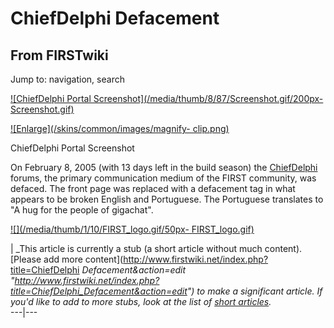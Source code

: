 # ChiefDelphi Defacement

## From FIRSTwiki

Jump to: navigation, search

[![ChiefDelphi Portal Screenshot](/media/thumb/8/87/Screenshot.gif/200px-
Screenshot.gif)](Image:Screenshot.gif "ChiefDelphi Portal
Screenshot")

[![Enlarge](/skins/common/images/magnify-
clip.png)](Image:Screenshot.gif "Enlarge")

ChiefDelphi Portal Screenshot

On February 8, 2005 (with 13 days left in the build season) the [ChiefDelphi](ChiefDelphi "ChiefDelphi") forums, the primary communication medium of the FIRST community, was defaced. The front page was replaced with a defacement tag in what appears to be broken English and Portuguese. The Portuguese translates to "A hug for the people of gigachat".

[![](/media/thumb/1/10/FIRST_logo.gif/50px-
FIRST_logo.gif)](Image:FIRST_logo.gif)

| _This article is currently a stub (a short article without much content). [Please add more content](http://www.firstwiki.net/index.php?title=ChiefDelphi
_Defacement&action=edit "http://www.firstwiki.net/index.php?title=ChiefDelphi_Defacement&action=edit") to make a significant article. If you'd like to add to more stubs, look at the list of [short articles](Special:Shortpages "Special:Shortpages")._<br>
---|---
